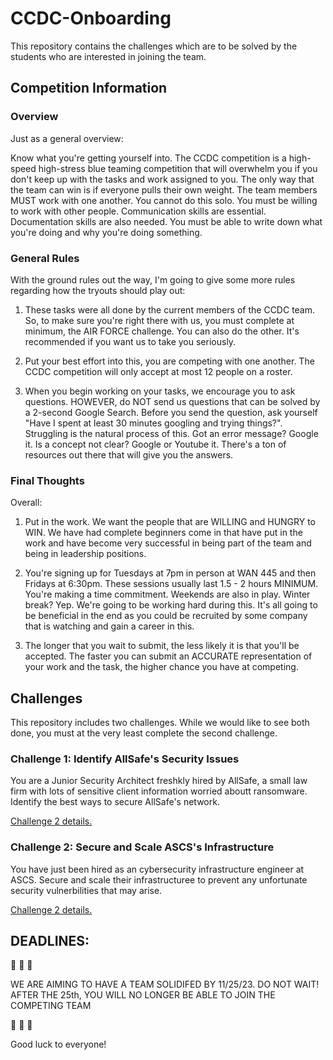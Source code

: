 # CCDC-Onboarding

This repository contains the challenges  which are to be solved by the students who are interested in joining the team.

## Competition Information 

### Overview 

Just as a general overview:

Know what you're getting yourself into. The CCDC competition is a high-speed high-stress blue teaming competition that will overwhelm you if you don't keep up with the tasks and work assigned to you. The only way that the team can win is if everyone pulls their own weight. The team members MUST work with one another. You cannot do this solo. You must be willing to work with other people. Communication skills are essential. Documentation skills are also needed. You must be able to write down what you're doing and why you're doing something. 

### General Rules

With the ground rules out the way, I'm going to give some more rules regarding how the tryouts should play out:

1. These tasks were all done by the current members of the CCDC team. So, to make sure you're right there with us, you must complete at minimum, the AIR FORCE challenge. You can also do the other. It's recommended if you want us to take you seriously. 

2. Put your best effort into this, you are competing with one another. The CCDC competition will only accept at most 12 people on a roster. 

3. When you begin working on your tasks, we encourage you to ask questions. HOWEVER, do NOT send us questions that can be solved by a 2-second Google Search. Before you send the question, ask yourself "Have I spent at least 30 minutes googling and trying things?". Struggling is the natural process of this. Got an error message? Google it. Is a concept not clear? Google or Youtube it. There's a ton of resources out there that will give you the answers.

### Final Thoughts 

Overall:
1. Put in the work. We want the people that are WILLING and HUNGRY to WIN. We have had complete beginners come in that have put in the work and have become very successful in being part of the team and being in leadership positions. 

2. You're signing up for Tuesdays at 7pm in person at WAN 445 and then Fridays at 6:30pm. These sessions usually last 1.5 - 2 hours MINIMUM. You're making a time commitment. Weekends are also in play. Winter break? Yep. We're going to be working hard during this. It's all going to be beneficial in the end as you could be recruited by some company that is watching and gain a career in this. 

3. The longer that you wait to submit, the less likely it is that you'll be accepted. The faster you can submit an ACCURATE representation of your work and the task, the higher chance you have at competing.


## Challenges

This repository includes two challenges. While we would like to see both done, you must at the very least complete the second challenge. 

### Challenge 1: Identify AllSafe's Security Issues

You are a Junior Security Architect freshkly hired by AllSafe, a small law firm with lots of sensitive client information worried aboutt ransomware. Identify the best ways to secure AllSafe's network. 

[Challenge 2 details.](Challenge1.pdf) 

### Challenge 2: Secure and Scale ASCS's Infrastructure

You have just been hired as an cybersecurity infrastructure engineer at ASCS. Secure and scale their infrastructuree to prevent any unfortunate security vulnerbilities that may arise. 

[Challenge 2 details.](Challenge2.md) 

## DEADLINES: 

🚨 🚨 🚨 

WE ARE AIMING TO HAVE A TEAM SOLIDIFED BY 11/25/23. 
DO NOT WAIT! AFTER THE 25th, YOU WILL NO LONGER BE ABLE TO JOIN THE COMPETING TEAM

🚨 🚨 🚨 


Good luck to everyone! 
